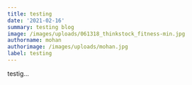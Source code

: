 ```yaml
---
title: testing
date: '2021-02-16'
summary: testing blog
image: /images/uploads/061318_thinkstock_fitness-min.jpg
authorname: mohan
authorimage: /images/uploads/mohan.jpg
label: testing
---
```

testig...
